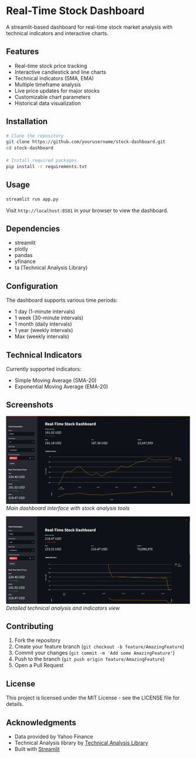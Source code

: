 # Real-Time Stock Dashboard

A streamlit-based dashboard for real-time stock market analysis with technical indicators and interactive charts.

## Features

- Real-time stock price tracking
- Interactive candlestick and line charts
- Technical indicators (SMA, EMA)
- Multiple timeframe analysis
- Live price updates for major stocks
- Customizable chart parameters
- Historical data visualization

## Installation

```bash
# Clone the repository
git clone https://github.com/yourusername/stock-dashboard.git
cd stock-dashboard

# Install required packages
pip install -r requirements.txt
```

## Usage

```bash
streamlit run app.py
```

Visit `http://localhost:8501` in your browser to view the dashboard.

## Dependencies

- streamlit
- plotly
- pandas
- yfinance
- ta (Technical Analysis Library)

## Configuration

The dashboard supports various time periods:
- 1 day (1-minute intervals)
- 1 week (30-minute intervals)
- 1 month (daily intervals)
- 1 year (weekly intervals)
- Max (weekly intervals)

## Technical Indicators

Currently supported indicators:
- Simple Moving Average (SMA-20)
- Exponential Moving Average (EMA-20)

## Screenshots


![Dashboard View](Screenshot%202025-01-14%20141619.png)
*Main dashboard interface with stock analysis tools*

![Technical Analysis View](Screenshot%202025-01-14%20141715.png)
*Detailed technical analysis and indicators view*


## Contributing

1. Fork the repository
2. Create your feature branch (`git checkout -b feature/AmazingFeature`)
3. Commit your changes (`git commit -m 'Add some AmazingFeature'`)
4. Push to the branch (`git push origin feature/AmazingFeature`)
5. Open a Pull Request

## License

This project is licensed under the MIT License - see the LICENSE file for details.

## Acknowledgments

- Data provided by Yahoo Finance
- Technical Analysis library by [Technical Analysis Library](https://technical-analysis-library-in-python.readthedocs.io/)
- Built with [Streamlit](https://streamlit.io/)
